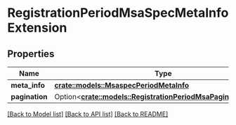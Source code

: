 # RegistrationPeriodMsaSpecMetaInfoExtension

## Properties

Name | Type | Description | Notes
------------ | ------------- | ------------- | -------------
**meta_info** | [**crate::models::MsaspecPeriodMetaInfo**](msaspec.MetaInfo.md) |  | 
**pagination** | Option<[**crate::models::RegistrationPeriodMsaPagingExtension**](registration.MSAPagingExtension.md)> |  | [optional]

[[Back to Model list]](../README.md#documentation-for-models) [[Back to API list]](../README.md#documentation-for-api-endpoints) [[Back to README]](../README.md)


